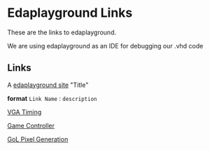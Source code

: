 # Edaplayground Links
These are the links to edaplayground. 

We are using edaplayground as an IDE for debugging our .vhd code

## Links

A [edaplayground site](https://www.edaplayground.com/) "Title"

**format**
`Link Name` : `description`

[VGA Timing](https://www.edaplayground.com/x/2BKF)

[Game Controller](https://www.edaplayground.com/x/4bZx)

[GoL Pixel Generation](https://www.edaplayground.com/x/2Uvk)
